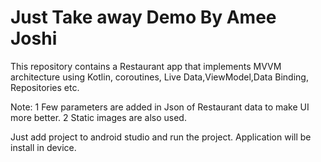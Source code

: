# Just Take away Demo By Amee Joshi

This repository contains a Restaurant app that implements MVVM architecture using Kotlin, coroutines,
Live Data,ViewModel,Data Binding, Repositories etc.

Note: 1 Few parameters are added in Json of Restaurant data to make UI more better.
      2 Static images are also used.

Just add project to android studio and run the project. Application will be install in device. 
 
